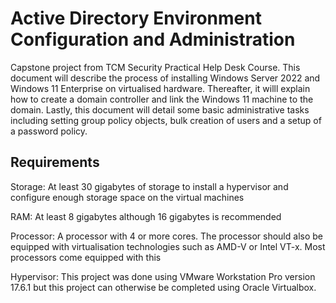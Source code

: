 # Active Directory Environment Configuration and Administration

Capstone project from TCM Security Practical Help Desk Course. This document will describe the process of installing Windows Server 2022 and Windows 11 Enterprise on virtualised hardware. Thereafter, it willl explain how to create a domain controller and link the Windows 11 machine to the domain. Lastly, this document will detail some basic administrative tasks including setting group policy objects, bulk creation of users and a setup of a password policy.

## Requirements

Storage: At least 30 gigabytes of storage to install a hypervisor and configure enough storage space on the virtual machines

RAM: At least 8 gigabytes although 16 gigabytes is recommended

Processor: A processor with 4 or more cores. The processor should also be equipped with virtualisation technologies such as AMD-V or Intel VT-x. Most processors come equipped with this

Hypervisor: This project was done using VMware Workstation Pro version 17.6.1 but this project can otherwise be completed using Oracle Virtualbox.

